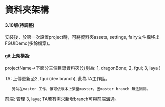 # 資料夾架構

#### 3.10版\(待調整\)

安裝後，於第一次設置project時，可將資料夾assets, settings, fairy文件檔移出FGUIDemo\(多餘檔案\)。



#### **git 上架構為:**

projectName-&gt;下面分三個目錄資料夾\(分別為: 1, dragonBone; 2, fgui; 3, laya \)

TA: 上傳更新至2, fgui \(dev branch\), 此為TA工作區。

```text
   另勿在master 工作，惟可依版本上架至master，因master branch 無法回溯。
```

前端: 管理 3, laya; TA若有需求新增branch可與前端溝通。

